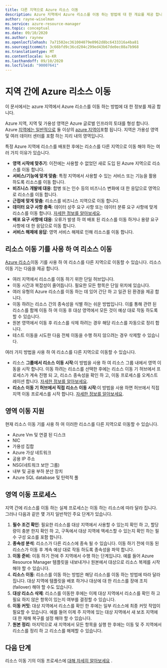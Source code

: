 ```yaml
---
title: 다른 지역으로 Azure 리소스 이동
description: Azure 지역에서 Azure 리소스를 이동 하는 방법에 대 한 개요를 제공 합니다.
author: rayne-wiselman
ms.service: azure-resource-manager
ms.topic: conceptual
ms.date: 09/10/2020
ms.author: raynew
ms.openlocfilehash: 7a71502ec361004079e0962d8bc6433316a4ba81
ms.sourcegitcommit: 3c66bfd9c36cd204c299ed43b67de0ec08a7b968
ms.translationtype: MT
ms.contentlocale: ko-KR
ms.lasthandoff: 09/10/2020
ms.locfileid: "90007641"
---
```

# <a name="moving-azure-resources-across-regions"></a>지역 간에 Azure 리소스 이동

이 문서에서는 azure 지역에서 Azure 리소스를 이동 하는 방법에 대 한 정보를 제공 합니다.

Azure 지역, 지역 및 가용성 영역은 Azure 글로벌 인프라의 토대를 형성 합니다. Azure [지역에는 일반적으로](https://azure.microsoft.com/global-infrastructure/geographies/) 둘 이상의 [azure 지역이](https://azure.microsoft.com/global-infrastructure/regions/)포함 됩니다. 지역은 가용성 영역 및 여러 데이터 센터를 포함 하는 지리 내의 영역입니다. 

특정 Azure 지역에 리소스를 배포한 후에는 리소스를 다른 지역으로 이동 해야 하는 여러 가지 이유가 있습니다.

- **영역 시작에 맞추기**: 이전에는 사용할 수 없었던 새로 도입 된 Azure 지역으로 리소스를 이동 합니다.
- **서비스/기능에 맞게 맞춤**: 특정 지역에서 사용할 수 있는 서비스 또는 기능을 활용 하도록 리소스를 이동 합니다.
- **비즈니스 개발에 대응**: 합병 또는 인수 등의 비즈니스 변화에 대 한 응답으로 영역으로 리소스를 이동 합니다.
- **근접에 맞게 맞춤**: 리소스를 비즈니스 지역으로 이동 합니다.
- **데이터 요구 사항 충족**: 데이터 상주 요구 사항 또는 데이터 분류 요구 사항에 맞게 리소스를 이동 합니다. [자세한 정보를 알아보세요](https://azure.microsoft.com/mediahandler/files/resourcefiles/achieving-compliant-data-residency-and-security-with-azure/Achieving_Compliant_Data_Residency_and_Security_with_Azure.pdf).
- **배포 요구 사항에 대응**: 오류가 발생 하 여 배포 된 리소스를 이동 하거나 용량 요구 사항에 대 한 응답으로 이동 합니다. 
- **서비스 해제에 응답**: 영역 서비스 해제로 인해 리소스를 이동 합니다.

## <a name="move-resources-with-resource-mover"></a>리소스 이동 기를 사용 하 여 리소스 이동

[Azure 리소스](../../resource-mover/overview.md)이동 기를 사용 하 여 리소스를 다른 지역으로 이동할 수 있습니다. 리소스 이동 기는 다음을 제공 합니다.

- 여러 지역에서 리소스를 이동 하기 위한 단일 허브입니다.
- 이동 시간과 복잡성이 줄어듭니다. 필요한 모든 항목은 단일 위치에 있습니다.
- 여러 유형의 Azure 리소스를 이동 하는 데 있어 간단 하 고 일관 된 환경을 제공 합니다.
- 이동 하려는 리소스 간의 종속성을 식별 하는 쉬운 방법입니다. 이를 통해 관련 된 리소스를 함께 이동 하 여 이동 후 대상 영역에서 모든 것이 예상 대로 작동 하도록 할 수 있습니다.
- 원본 영역에서 이동 후 리소스를 삭제 하려는 경우 해당 리소스를 자동으로 정리 합니다.
- 테스트 이동을 시도한 다음 전체 이동을 수행 하지 않으려는 경우 삭제할 수 있습니다.

여러 가지 방법을 사용 하 여 리소스를 다른 지역으로 이동할 수 있습니다.

- 리소스 **그룹에서 리소스 이동 시작**:이 방법을 사용 하 여 리소스 그룹 내에서 영역 이동을 시작 합니다. 이동 하려는 리소스를 선택한 후에는 리소스 이동 기 허브에서 프로세스가 계속 진행 되 고, 리소스 종속성을 확인 하 고, 이동 프로세스를 오케스트레이션 합니다. [자세한 정보를 알아보세요](../../resource-mover/move-region-within-resource-group.md).
- **리소스 이동 기 허브에서 직접 리소스 이동 시작**:이 방법을 사용 하면 허브에서 직접 지역 이동 프로세스를 시작 합니다. [자세한 정보를 알아보세요](../../resource-mover/tutorial-move-region-virtual-machines.md).


## <a name="support-for-region-move"></a>영역 이동 지원

현재 리소스 이동 기를 사용 하 여 이러한 리소스를 다른 지역으로 이동할 수 있습니다.

- Azure Vm 및 연결 된 디스크
- NIC
- 가용성 집합
- Azure 가상 네트워크
- 공용 IP 주소
- NSG(네트워크 보안 그룹)
- 내부 및 공용 부하 분산 장치
- Azure SQL database 및 탄력적 풀

## <a name="region-move-process"></a>영역 이동 프로세스

지역 간에 리소스를 이동 하는 실제 프로세스는 이동 하는 리소스에 따라 달라 집니다. 그러나 다음과 같은 몇 가지 일반적인 주요 단계가 있습니다.

1. **필수 조건 확인**: 필요한 리소스를 대상 지역에서 사용할 수 있는지 확인 하 고, 할당량이 충분 한지 확인 하 고, 구독에서 대상 지역에 액세스할 수 있는지 확인 하는 필수 구성 요소를 포함 합니다.
2. **종속성 분석**: 리소스가 다른 리소스에 종속 될 수 있습니다. 이동 하기 전에 이동 된 리소스가 이동 후 계속 예상 대로 작동 하도록 종속성을 파악 합니다.
3. **이동 준비**: 이동 하기 전에 주 지역에서 수행 하는 단계입니다. 예를 들어 Azure Resource Manager 템플릿을 내보내거나 원본에서 대상으로 리소스 복제를 시작 해야 할 수 있습니다.
4. **리소스 이동**: 리소스를 이동 하는 방법은 해당 리소스를 이동 하는 방법에 따라 달라 집니다. 대상 지역에 템플릿을 배포 하거나 대상에 대 한 리소스를 장애 조치 (failover) 해야 할 수도 있습니다.
5. **대상 리소스 삭제**: 리소스를 이동한 후에는 이제 대상 지역에서 리소스를 확인 하 고 필요 하지 않은 항목이 있는지 여부를 결정할 수 있습니다.
6. **이동 커밋**: 대상 지역에서 리소스를 확인 한 후에는 일부 리소스에 최종 커밋 작업이 필요할 수 있습니다. 예를 들어 이제 주 지역에 있는 대상 지역에서 새 보조 지역에 대 한 재해 복구를 설정 해야 할 수 있습니다. 
7. **원본 정리**: 마지막으로 새 지역에서 모든 항목을 실행 한 후에는 이동 및 주 지역에서 리소스를 정리 하 고 리소스를 해제할 수 있습니다.



## <a name="next-steps"></a>다음 단계

리소스 이동 기의 이동 프로세스에 [대해 자세히 알아보세요](../../resource-mover/about-move-process.md) .
